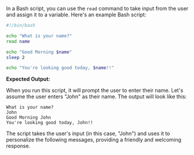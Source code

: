 In a Bash script, you can use the `read` command to take input from the user and assign it to a variable. Here's an example Bash script:

```bash
#!/bin/bash

echo "What is your name?" 
read name

echo "Good Morning $name"
sleep 2

echo "You're looking good today, $name!!"
```

**Expected Output:**

When you run this script, it will prompt the user to enter their name. Let's assume the user enters "John" as their name. The output will look like this:

```
What is your name?
John
Good Morning John
You're looking good today, John!!
```

The script takes the user's input (in this case, "John") and uses it to personalize the following messages, providing a friendly and welcoming response.
